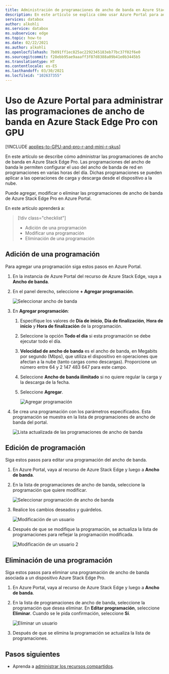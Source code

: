 ```yaml
---
title: Administración de programaciones de ancho de banda en Azure Stack Edge Pro con GPU | Microsoft Docs
description: En este artículo se explica cómo usar Azure Portal para administrar las programaciones de ancho de banda en Azure Stack Edge Pro con GPU.
services: databox
author: alkohli
ms.service: databox
ms.subservice: edge
ms.topic: how-to
ms.date: 02/22/2021
ms.author: alkohli
ms.openlocfilehash: 7b091ff1ec825ac2292345183eb77bc37f02f6e0
ms.sourcegitcommit: f28ebb95ae9aaaff3f87d8388a09b41e0b3445b5
ms.translationtype: HT
ms.contentlocale: es-ES
ms.lasthandoff: 03/30/2021
ms.locfileid: "102637355"
---
```

# <a name="use-the-azure-portal-to-manage-bandwidth-schedules-on-your-azure-stack-edge-pro-gpu"></a>Uso de Azure Portal para administrar las programaciones de ancho de banda en Azure Stack Edge Pro con GPU 

[!INCLUDE [applies-to-GPU-and-pro-r-and-mini-r-skus](../../includes/azure-stack-edge-applies-to-gpu-pro-r-mini-r-sku.md)]

En este artículo se describe cómo administrar las programaciones de ancho de banda en Azure Stack Edge Pro. Las programaciones del ancho de banda le permiten configurar el uso del ancho de banda de red en programaciones en varias horas del día. Dichas programaciones se pueden aplicar a las operaciones de carga y descarga desde el dispositivo a la nube.

Puede agregar, modificar o eliminar las programaciones de ancho de banda de Azure Stack Edge Pro en Azure Portal.

En este artículo aprenderá a: 

> [!div class="checklist"]
> * Adición de una programación
> * Modificar una programación
> * Eliminación de una programación


## <a name="add-a-schedule"></a>Adición de una programación

Para agregar una programación siga estos pasos en Azure Portal.

1. En la instancia de Azure Portal del recurso de Azure Stack Edge, vaya a **Ancho de banda**.
2. En el panel derecho, seleccione **+ Agregar programación**.

    ![Seleccionar ancho de banda](media/azure-stack-edge-gpu-manage-bandwidth-schedules/add-schedule-1.png)

3. En **Agregar programación**:

   1. Especifique los valores de **Día de inicio**, **Día de finalización**, **Hora de inicio** y **Hora de finalización** de la programación.
   2. Seleccione la opción **Todo el día** si esta programación se debe ejecutar todo el día.
   3. **Velocidad de ancho de banda** es el ancho de banda, en Megabits por segundo (Mbps), que utiliza el dispositivo en operaciones que afectan a la nube (tanto cargas como descargas). Proporcione un número entre 64 y 2 147 483 647 para este campo.
   4. Seleccione **Ancho de banda ilimitado** si no quiere regular la carga y la descarga de la fecha.
   5. Seleccione **Agregar**.

      ![Agregar programación](media/azure-stack-edge-gpu-manage-bandwidth-schedules/add-schedule-2.png)

3. Se crea una programación con los parámetros especificados. Esta programación se muestra en la lista de programaciones de ancho de banda del portal.

    ![Lista actualizada de las programaciones de ancho de banda](media/azure-stack-edge-gpu-manage-bandwidth-schedules/add-schedule-3.png)

## <a name="edit-schedule"></a>Edición de programación

Siga estos pasos para editar una programación del ancho de banda.

1. En Azure Portal, vaya al recurso de Azure Stack Edge y luego a **Ancho de banda**.
2. En la lista de programaciones de ancho de banda, seleccione la programación que quiere modificar.

   ![Seleccionar programación de ancho de banda](media/azure-stack-edge-gpu-manage-bandwidth-schedules/modify-schedule-1.png)

3. Realice los cambios deseados y guárdelos.

    ![Modificación de un usuario](media/azure-stack-edge-gpu-manage-bandwidth-schedules/modify-schedule-2.png)

4. Después de que se modifique la programación, se actualiza la lista de programaciones para reflejar la programación modificada.

    ![Modificación de un usuario 2](media/azure-stack-edge-gpu-manage-bandwidth-schedules/modify-schedule-3.png)


## <a name="delete-a-schedule"></a>Eliminación de una programación

Siga estos pasos para eliminar una programación de ancho de banda asociada a un dispositivo Azure Stack Edge Pro.

1. En Azure Portal, vaya al recurso de Azure Stack Edge y luego a **Ancho de banda**.  

2. En la lista de programaciones de ancho de banda, seleccione la programación que desea eliminar. En **Editar programación**, seleccione **Eliminar**. Cuando se le pida confirmación, seleccione **Sí**.

   ![Eliminar un usuario](media/azure-stack-edge-gpu-manage-bandwidth-schedules/delete-schedule-2.png)

3. Después de que se elimina la programación se actualiza la lista de programaciones.


## <a name="next-steps"></a>Pasos siguientes

- Aprenda a [administrar los recursos compartidos](azure-stack-edge-gpu-manage-shares.md).

